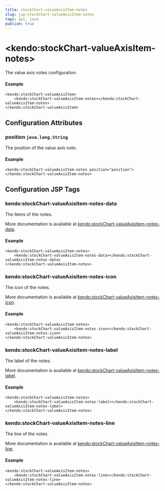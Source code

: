 ```yaml
---
title: stockChart-valueAxisItem-notes
slug: jsp-stockChart-valueAxisItem-notes
tags: api, java
publish: true
---
```


# \<kendo:stockChart-valueAxisItem-notes\>

The value axis notes configuration.

#### Example
    <kendo:stockChart-valueAxisItem>
        <kendo:stockChart-valueAxisItem-notes></kendo:stockChart-valueAxisItem-notes>
    </kendo:stockChart-valueAxisItem>

## Configuration Attributes

### position `java.lang.String`

The position of the value axis note.

#### Example
    <kendo:stockChart-valueAxisItem-notes position="position">
    </kendo:stockChart-valueAxisItem-notes>


##  Configuration JSP Tags

### kendo:stockChart-valueAxisItem-notes-data

The items of the notes.

More documentation is available at [kendo:stockChart-valueAxisItem-notes-data](stockchart/valueaxisitem-notes-data).

#### Example

    <kendo:stockChart-valueAxisItem-notes>
        <kendo:stockChart-valueAxisItem-notes-data></kendo:stockChart-valueAxisItem-notes-data>
    </kendo:stockChart-valueAxisItem-notes>

### kendo:stockChart-valueAxisItem-notes-icon

The icon of the notes.

More documentation is available at [kendo:stockChart-valueAxisItem-notes-icon](stockchart/valueaxisitem-notes-icon).

#### Example

    <kendo:stockChart-valueAxisItem-notes>
        <kendo:stockChart-valueAxisItem-notes-icon></kendo:stockChart-valueAxisItem-notes-icon>
    </kendo:stockChart-valueAxisItem-notes>

### kendo:stockChart-valueAxisItem-notes-label

The label of the notes.

More documentation is available at [kendo:stockChart-valueAxisItem-notes-label](stockchart/valueaxisitem-notes-label).

#### Example

    <kendo:stockChart-valueAxisItem-notes>
        <kendo:stockChart-valueAxisItem-notes-label></kendo:stockChart-valueAxisItem-notes-label>
    </kendo:stockChart-valueAxisItem-notes>

### kendo:stockChart-valueAxisItem-notes-line

The line of the notes.

More documentation is available at [kendo:stockChart-valueAxisItem-notes-line](stockchart/valueaxisitem-notes-line).

#### Example

    <kendo:stockChart-valueAxisItem-notes>
        <kendo:stockChart-valueAxisItem-notes-line></kendo:stockChart-valueAxisItem-notes-line>
    </kendo:stockChart-valueAxisItem-notes>

 
